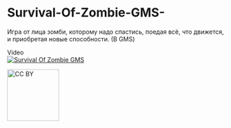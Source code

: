 # Survival-Of-Zombie-GMS-
Игра от лица зомби, которому надо спастись, поедая всё, что движется, и приобретая новые способности. (В GMS)

Video  
[![Survival Of Zombie GMS](https://i9.ytimg.com/vi/vcZbomFM1QA/mq2.jpg?sqp=CKywvPkF&rs=AOn4CLDiHpce_dPtpwyDV8-o8IBFTLfepA)](https://youtu.be/vcZbomFM1QA "Survival Of Zombie GMS")

<img src="https://mirrors.creativecommons.org/presskit/buttons/88x31/png/by.png" alt="CC BY" title="CC BY" width="120">


